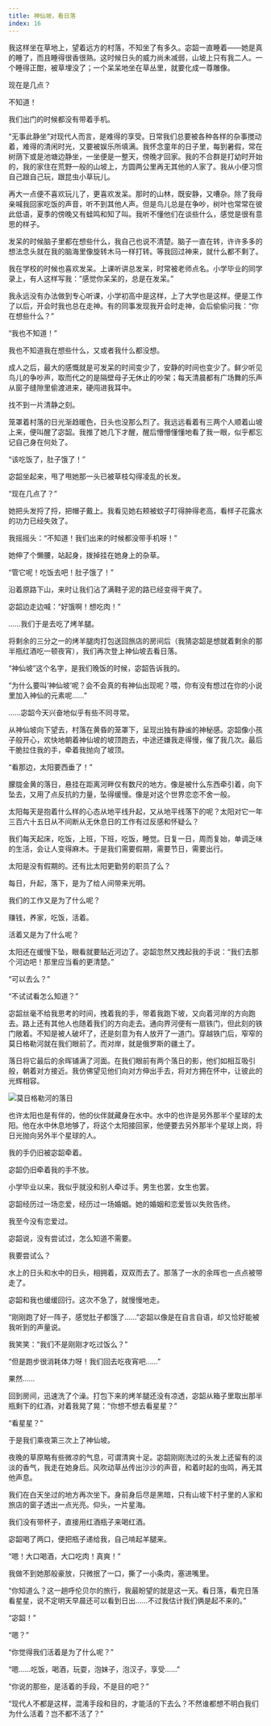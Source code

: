 ```yaml
---
title: 神仙坡，看日落
index: 16
---
```


我这样坐在草地上，望着远方的村落，不知坐了有多久。宓韶一直睡着——她是真的睡了，而且睡得很香很熟。这时候日头的威力尚未减弱，山坡上只有我二人。一个睡得正酣，被草埋没了；一个呆呆地坐在草丛里，就要化成一尊雕像。

现在是几点？

不知道！

我们出门的时候都没有带着手机。

“无事此静坐”对现代人而言，是难得的享受。日常我们总要被各种各样的杂事搅动着，难得的清闲时光，又要被娱乐所填满。我怀念童年的日子里，每到暑假，常在树荫下或是池塘边静坐，一坐便是一整天，傍晚才回家。我的不合群是打幼时开始的，我的家住在荒野一般的山坡上，方圆两公里再无其他的人家了。我从小便习惯自己跟自己玩，跟昆虫小草玩儿。

再大一点便不喜欢玩儿了，更喜欢发呆。那时的山林，既安静，又嘈杂。除了我母亲喊我回家吃饭的声音，听不到其他人声。但是鸟儿总是在争吵，树叶也常常在彼此低语，夏季的傍晚又有蛙鸣和知了叫。我听不懂他们在谈些什么，感觉是很有意思的样子。

发呆的时候脑子里都在想些什么，我自己也说不清楚。脑子一直在转，许许多多的想法念头就在我的脑海里像旋转木马一样打转。等我回过神来，就什么都不剩了。

我在学校的时候也喜欢发呆。上课听讲总发呆，时常被老师点名。小学毕业的同学录上，有人这样写我：”感觉你呆呆的，总是在发呆。”

我永远没有办法做到专心听课，小学初高中是这样，上了大学也是这样。便是工作了以后，开会时我也总在走神。有的同事发现我开会时走神，会后偷偷问我：“你在想些什么？”

“我也不知道！”

我也不知道我在想些什么，又或者我什么都没想。

成人之后，最大的感慨就是可发呆的时间变少了，安静的时间也变少了。鲜少听见鸟儿的争吵声，取而代之的是隔壁母子无休止的吵架；每天清晨都有广场舞的乐声从窗子缝隙里偷渡进来，硬闯进我耳中。

找不到一片清静之刻。

笼罩着村落的日光渐趋暖色，日头也没那么烈了。我远远看着有三两个人顺着山坡上来，便叫醒了宓韶。我推了她几下才醒，醒后懵懵懂懂地看了我一眼，似乎都忘记自己身在何处了。

“该吃饭了，肚子饿了！”

宓韶坐起来，甩了甩她那一头已被草枝勾得凌乱的长发。

“现在几点了？”

她把头发捋了捋，把帽子戴上。我看见她右颊被蚊子叮得肿得老高，看样子花露水的功力已经失效了。

我摇摇头：“不知道！我们出来的时候都没带手机呀！”

她伸了个懒腰，站起身，拨掉挂在她身上的杂草。

“管它呢！吃饭去吧！肚子饿了！”

沿着原路下山，来时让我们沾了满鞋子泥的路已经变得干爽了。

宓韶边走边喊：“好饿啊！想吃肉！”

……我们于是去吃了烤羊腿。

将剩余的三分之一的烤羊腿肉打包送回旅店的房间后（我猜宓韶是想就着剩余的那半瓶红酒吃一顿夜宵），我们再次登上神仙坡去看日落。

“神仙坡”这个名字，是我们晚饭的时候，宓韶告诉我的。

“为什么要叫‘神仙坡’呢？会不会真的有神仙出现呢？喂，你有没有想过在你的小说里加入神仙的元素呢……”

……宓韶今天兴奋地似乎有些不同寻常。

从神仙坡向下望去，村落在黄昏的笼罩下，呈现出独有静谧的神秘感。宓韶像小孩子般开心，欢快地朝着神仙坡的坡顶跑去，中途还嫌我走得慢，催了我几次。最后干脆拉住我的手，牵着我抛向了坡顶。

“看那边，太阳要西垂了！”

朦胧金黄的落日，悬挂在距离河畔仅有数尺的地方。像是被什么东西牵引着，向下坠去，又用了点反抗的力量，坠得缓慢。像是对这个世界恋恋不舍一般。

太阳每天是抱着什么样的心态从地平线升起，又从地平线落下的呢？太阳对它一年三百六十五日从不间断从无休息日的工作有过反感和怀疑么？

我们每天起床，吃饭，上班，下班，吃饭，睡觉。日复一日，周而复始，单调乏味的生活，会让人变得麻木。于是我们需要假期，需要节日，需要出行。

太阳是没有假期的。还有比太阳更勤劳的职员了么？

每日，升起，落下，是为了给人间带来光明。

我们的工作又是为了什么呢？

赚钱，养家，吃饭，活着。

活着又是为了什么呢？

太阳还在缓慢下坠，眼看就要贴近河边了。宓韶忽然又拽起我的手说：“我们去那个河边吧！那里应当看的更清楚。”

“可以去么？”

“不试试看怎么知道？”

宓韶丝毫不给我思考的时间，拽着我的手，带着我跑下坡，又向着河岸的方向跑去。路上还有其他人也随着我们的方向走去。通向界河便有一扇铁门，但此刻的铁门敞着。不知是被人破坏了，还是刻意为有人放开了一道门。穿越铁门后，窄窄的莫日格勒河就在我们眼前了。而对岸，就是俄罗斯的疆土了。

落日将它最后的余晖铺满了河面。在我们眼前有两个落日的影，他们如相互吸引般，朝着对方接近。我仿佛望见他们向对方伸出手去，将对方拥在怀中，让彼此的光辉相容。

![莫日格勒河的落日](/img/hulunbeier/dusk.jpg)

也许太阳也是有伴的，他的伙伴就藏身在水中。水中的也许是另外那半个星球的太阳。他在水中休息地够了，将这个太阳接回家，他便要去另外那半个星球上岗，将日光抛向另外半个星球的人。

我的手仍旧被宓韶牵着。

宓韶仍旧牵着我的手不放。

小学毕业以来，我似乎就没和别人牵过手。男生也罢，女生也罢。

宓韶经历过一场恋爱，经历过一场婚姻。她的婚姻和恋爱皆以失败告终。

我至今没有恋爱过。

宓韶说，没有尝试过，怎么知道不需要。

我要尝试么？

水上的日头和水中的日头，相拥着，双双而去了。那落了一水的余晖也一点点被带走了。

宓韶和我也缓缓回行。这次不急了，就慢慢地走。

“刚刚跑了好一阵子，感觉肚子都饿了……”宓韶以像是在自言自语，却又恰好能被我听到的声量说。

我笑笑：“我们不是刚刚才吃过饭么？”

“但是跑步很消耗体力呀！我们回去吃夜宵吧……”

果然……

回到房间，迅速洗了个澡。打包下来的烤羊腿还没有凉透，宓韶从箱子里取出那半瓶剩下的红酒，对着我晃了晃：“你想不想去看星星？”

“看星星？”

于是我们乘夜第三次上了神仙坡。

夜晚的草原略有些微凉的气息，可谓清爽十足。宓韶刚刚洗过的头发上还留有的淡淡的香气，我走在她身后。风吹动草丛传出沙沙的声音，和着时起的虫鸣，再无其他声息。

我们在白天坐过的地方再次坐下。身前身后尽是黑暗，只有山坡下村子里的人家和旅店的窗子透出一点光亮。仰头，一片星海。

我们没有带杯子，直接用红酒瓶子来喝红酒。

宓韶喝了两口，便把瓶子递给我，自己啃起羊腿来。

“嗯！大口喝酒，大口吃肉！真爽！”

我做不到她那般豪放，只微抿了一口，撕了一小条肉，塞进嘴里。

“你知道么？这一趟呼伦贝尔的旅行，我最盼望的就是这一天。看日落，看完日落看星星，说不定明天早晨还可以看到日出……不过我估计我们俩是起不来的。”

“宓韶！”

“嗯？”

“你觉得我们活着是为了什么呢？”

“嗯……吃饭，喝酒，玩耍，泡妹子，泡汉子，享受……”

“你说的那些，是活着的手段，不是目的吧？”

“现代人不都是这样，混淆手段和目的，才能活的下去么？不然谁都想不明白我们为什么活着？岂不都不活了？”
